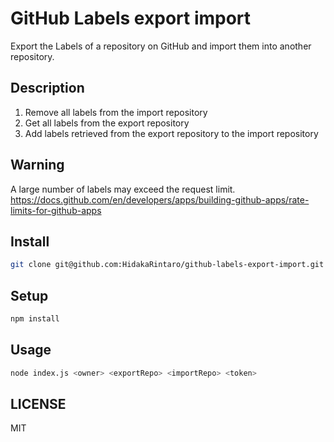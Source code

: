 # GitHub Labels export import
Export the Labels of a repository on GitHub and import them into another repository.

## Description
1. Remove all labels from the import repository
2. Get all labels from the export repository
3. Add labels retrieved from the export repository to the import repository

## Warning
A large number of labels may exceed the request limit.
https://docs.github.com/en/developers/apps/building-github-apps/rate-limits-for-github-apps

##  Install
```bash
git clone git@github.com:HidakaRintaro/github-labels-export-import.git
```

## Setup
```bash
npm install
```

## Usage
```bash
node index.js <owner> <exportRepo> <importRepo> <token>
```

## LICENSE
MIT